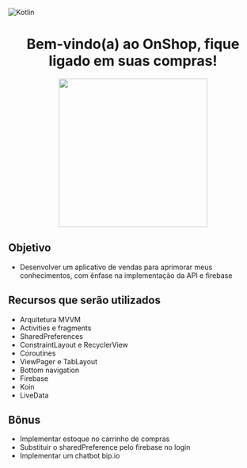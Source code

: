 ![Kotlin](https://img.shields.io/badge/kotlin-%230095D5.svg?style=for-the-badge&logo=kotlin&logoColor=white)
<h1 align="center" >  Bem-vindo(a) ao OnShop, fique ligado em suas compras! </h1>

<div align="center" > <img  width=“300” height="300" src="https://user-images.githubusercontent.com/85000007/131678736-659ce748-0580-4407-8e04-c6f751654a02.png"> </div>
 
## Objetivo

- Desenvolver um aplicativo de vendas para aprimorar meus conhecimentos, com ênfase na implementação da API e firebase

## Recursos que serão utilizados

- Arquitetura MVVM
- Activities e fragments
- SharedPreferences
- ConstraintLayout e RecyclerView
- Coroutines
- ViewPager e TabLayout
- Bottom navigation
- Firebase
- Koin
- LiveData

## Bônus
- Implementar estoque no carrinho de compras
- Substituir o sharedPreference pelo firebase no login
- Implementar um chatbot bip.io
  
